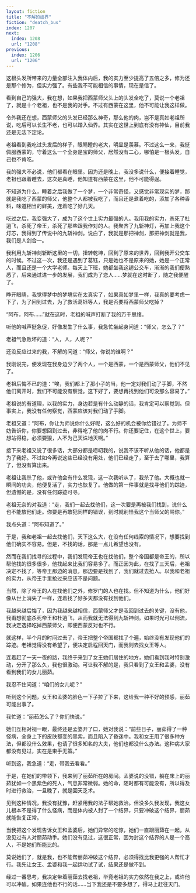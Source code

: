 ```yaml
---
layout: fiction
title: "不解的结界"
fiction: "deatch_bus"
index: 1207
next:
  index: 1208
  url: "1208"
previous:
  index: 1206
  url: "1206"
---
```

这根头发所带来的力量全部注入我体内后，我的实力至少提高了五倍之多，修为还是那个修为，但实力强了。有些我不可能相信的事情，现在是信了。

看到自己的强大，我在想，如果我把西蒙师父头上的头发全吃了，莫说一个老祖了，就是十个老祖，也不是我的对手。不过有西蒙在这里，他不可能让我这样做。

令外我还在想，西蒙师父的头发已经那么神奇，那么他的肉，岂不是真如老祖所说，吃后可以长生不老，也可以踏入仙界。其实在这世上到底有没有神仙，目前我还是无法下定论。

老祖看到我吃过头发后的样子，眼睛瞪的老大，明显是羡慕。不过这么一来，我挺佩服西蒙的，守着这么一个全身是宝的师父，居然没有二心，哪怕是一根头发，自己也不肯吃。

我的强大不必说，他们都看在眼里。因为还是晚上，我没多说什么，便接着睡觉，老祖也跟着睡去，这次是真睡，他知道有西蒙在这里，他不可能得逞。

不知道为什么，睡着之后我做了一个梦，一个非常奇怪，又感觉非常现实的梦，那就是我吃了西蒙的师父，他整个人都被我吃了，而且还是煮着吃的，添加了各种香料，味道相当的鲜美，连着吃了好几天。

吃过之后，我变强大了，成为了这个世上实力最强的人。我用我的实力，杀死了杜逍飞，杀死了帝王，杀死了那些跟我作对的人。我聚齐了九斩神灯，再加上我这个灯芯，我得到了传说中的九斩神剑。说白了，我就是那把神剑，那把神剑就是我，我们是人剑合一。

我利用九斩神剑斩断这里的一切，扭转乾坤，回到了原来的世界，回到我开公交车的时候。不过这一次，我还是遇到了葛钰，只是她也不是原来的她，她是一个正常人，而且还是一个大学老师。每天上下班，她都坐我这趟公交车，渐渐的我们便熟悉了，后来通过进一步的发展，我们成为了恋人……梦就在这时断了，随之我便醒了。

睁开眼睛，我觉得梦中的梦境实在太真实了，如果真如梦里一样，我真的要考虑一下了，为了回到过去，为了救活葛钰等人，我是否要将西蒙师父吃掉？

“阿布，阿布……”就在这时，老祖的喊声打断了我的万千思绪。

听他的喊声挺急促，好像发生了什么事，我急忙坐起身问道：“师父，怎么了？”

老祖气急败坏的道：“人，人，人呢？”

还没反应过来的我，不解的问道：“师父，你说的谁啊？”

我刚说完，便发现在我身边少了两个人，一个是西蒙，一个是西蒙师父，他们不见了。

老祖后悔不已的道：“唉，我们都上了那小子的当，他一定对我们动了手脚，不然他们离开时，我们不可能没有察觉。这下好了，要想再找到他们可没那么容易了。”

老祖说的有道理，以我的实力，身边若是有什么动静的话，我肯定可以察觉到。但事实上，我没有任何察觉，西蒙应该对我们动了手脚。

老祖又道：“阿布，你让为师说你什么好呢，这么好的机会被你给错过了。为师不妨告诉你，你要想回到过去，非得吃了他的肉不行。你还要记住，在这个世上，要想站得稳，必须要狠，人不为己天诛地灭啊。”

接下来老祖又说了很多话，大部分都是唠叨我的，说我不该不听从他的话，他都是为了我好。不过如今再说这些已经没有用处，他们已经走了，至于去了哪里，我算了，但没有算出来。

老祖让我杀了他，或许他会有什么发现，这一次我听从了，我杀了他。大概也就一瞬间的功夫，他便复活了，实力也恢复了。他做的第一件事就是找寻他们的踪迹，但遗憾的是，没有任何踪迹可寻。

老祖无奈的对我道：“走，我们一起去找他们，这一次要是再被我们找到，说什么也不能放他们走。你要是再敢犯同样的错误，到时就别怪我这个当师父的骂你。”

我点头道：“阿布知道了。”

于是，我和老祖一起去找他们，天下这么大，在没有任何线索的情况下，想要找到他们确实不容易。但是，不找的话，那是一点儿希望也没有。

然而在我们找寻的过程中，我们发现帝王也在找他们，整个帝国都是帝王的，所以帮他找的很多很多，他找起来比我们容易多了。而正因为此，在找了三天后，老祖决定不找了，等帝王那边的消息，那边要是找到了，我们就过去抢人。以我和老祖的实力，从帝王手里抢过来应该不是问题。

当然，除了帝王的人在找他们之外，修罗门的人也在找。但不知道为什么，他们好像从世上消失了一样，连着找了好多天都没有找到他们。

我越来越后悔了，因为我越来越相信，西蒙师父才是我回到过去的关键，没有他，我甭想彻底杀死帝王和杜逍飞，从而我就无法得到九斩神剑。如果时光可以倒流，我决定选择吃掉西蒙师父，即便西蒙反对也不行。

就这样，半个月的时间过去了，帝王把整个帝国都找了个遍，始终没有发现他们的踪迹。老祖觉得没有希望了，便决定启程回天门，而我则去找女王等人。

连着赶了一天一夜的路，我终于来到了女王她们居住的地方，她们看到我时特别激动，分开了那么久，我也很激动。可让我不解的是，我只看到了女王和孟婆，没有看到我们的女儿丽茹。

我忍不住问道：“咱们的女儿呢？”

听到这个问题，女王和孟婆的脸色一下子拉了下来，这给我一种不好的预感，丽茹可能出事了。

我忙道：“丽茹怎么了？你们快说。”

她们互相对视一眼，最终还是孟婆开了口，她对我说：“前些日子，丽茹得了一种怪病，全身上下的皮肤都变的黑紫，而且陷入了昏迷中。我和女王用了很多种方法，但都没什么效果，也请了很多知名的大夫，他们也都没什么办法。这种病大家都没有见过，实在是束手无策。”

听到这，我急道：“走，带我去看看。”

于是，在她们的带领下，我来到了丽茹所在的房间。孟婆说的没错，躺在床上的丽茹犹如一个黑紫色的死人，气息非常微弱。她的命，随时都有可能没有，所以得及时进行救治，一旦晚了，就是回天乏术。

见到这种情况，我没有犹豫，赶紧用我的法子帮她救治。但没多久我发现，我这女儿根本不是得了什么怪病，而是体内被人封了一个结界，只要冲破这个结界，丽茹就能恢复正常。

当我把这个发现告诉女王和孟婆后，她们异常的吃惊，她们一直跟丽茹在一起，从没见过有人对丽茹动手。她们没有见过，这很正常，因为封这个结界的人是一个高人，不是她们所能比的。

莫说她们了，就是我，也不能帮丽茹冲破这个结界，必须得找比我更强的人帮忙才行。我先让女王、孟婆和我一起运功试了试，结果还是做不到。

经过一番思考，我决定带着丽茹去找老祖，毕竟老祖的实力依然在我之上，或许他可以冲破。如果连他也不行的话……当下我还是不要多想了，得马上赶往天门。